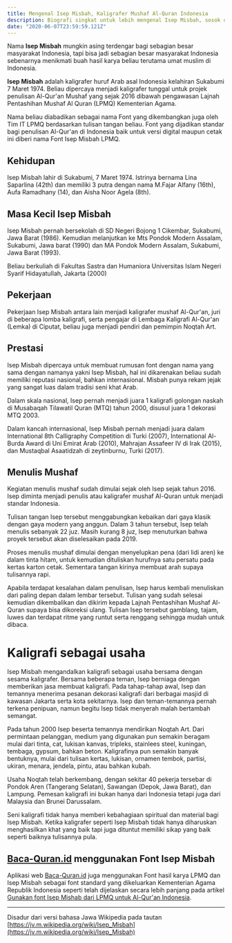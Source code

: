 ```yaml
---
title: Mengenal Isep Misbah, Kaligrafer Mushaf Al-Quran Indonesia
description: Biografi singkat untuk lebih mengenal Isep Misbah, sosok dibalik Font standard yang diterbitkan oleh Kementerian Agama Republik Indonesia
date: "2020-06-07T23:59:59.121Z"
---
```


Nama **Isep Misbah** mungkin asing terdengar bagi sebagian besar masyarakat Indonesia, 
tapi bisa jadi sebagian besar masyarakat Indonesia sebenarnya menikmati buah hasil karya beliau terutama umat muslim di Indonesia.

**Isep Misbah** adalah kaligrafer huruf Arab asal Indonesia kelahiran Sukabumi 7 Maret 1974. 
Beliau dipercaya menjadi kaligrafer tunggal untuk projek penulisan Al-Qur'an Mushaf yang sejak 2016 dibawah pengawasan Lajnah Pentashihan Mushaf Al Quran (LPMQ) Kementerian Agama.

Nama beliau diabadikan sebagai nama Font yang dikembangkan juga oleh Tim IT LPMQ berdasarkan tulisan tangan beliau.
Font yang dijadikan standar bagi penulisan Al-Qur'an di Indonesia baik untuk versi digital maupun cetak ini diberi nama Font Isep Misbah LPMQ.

## Kehidupan

Isep Misbah lahir di Sukabumi, 7 Maret 1974. 
Istrinya bernama Lina Saparlina (42th) dan memiliki 3 putra dengan nama M.Fajar Alfany (16th), Aufa Ramadhany (14), dan Aisha Noor Agela (8th).

## Masa Kecil Isep Misbah

Isep Misbah pernah bersekolah di SD Negeri Bojong 1 Cikembar, Sukabumi, Jawa Barat (1986).
Kemudian melanjutkan ke Mts Pondok Modern Assalam, Sukabumi, Jawa barat (1990) dan MA Pondok Modern Assalam, Sukabumi, Jawa Barat (1993).

Beliau berkuliah di Fakultas Sastra dan Humaniora Universitas Islam Negeri Syarif Hidayatullah, Jakarta (2000)

## Pekerjaan 

Pekerjaan Isep Misbah antara lain menjadi kaligrafer mushaf Al-Qur'an, juri di beberapa lomba kaligrafi, serta pengajar di Lembaga Kaligrafi Al-Qur'an (Lemka) di Ciputat, beliau juga menjadi pendiri dan pemimpin Noqtah Art.  

## Prestasi

Isep Misbah dipercaya untuk membuat rumusan font dengan nama yang sama dengan namanya yakni Isep Misbah, 
hal ini dikarenakan beliau sudah memiliki reputasi nasional, bahkan internasional. 
Misbah punya rekam jejak yang sangat luas dalam tradisi seni khat Arab.

Dalam skala nasional, Isep pernah menjadi juara 1 kaligrafi golongan naskah di Musabaqah Tilawatil Quran (MTQ) tahun 2000, disusul juara 1 dekorasi MTQ 2003. 

Dalam kancah internasional, Isep Misbah pernah menjadi juara dalam International 8th Calligraphy Competition di Turki (2007), International Al-Burda Award di Uni Emirat Arab (2010), Mahrajan Assafeer IV di Irak (2015), dan Mustaqbal Asaatidzah di zeytinburnu, Turki (2017).

## Menulis Mushaf

Kegiatan menulis mushaf sudah dimulai sejak oleh Isep sejak tahun 2016. 
Isep diminta menjadi penulis atau kaligrafer mushaf Al-Quran untuk menjadi standar Indonesia. 

Tulisan tangan Isep tersebut menggabungkan kebaikan dari gaya klasik dengan gaya modern yang anggun. 
Dalam 3 tahun tersebut, Isep telah menulis sebanyak 22 juz. 
Masih kurang 8 juz, Isep menuturkan bahwa proyek tersebut akan diselesaikan pada 2019. 

Proses menulis mushaf dimulai dengan menyelupkan pena (dari lidi aren) ke dalam tinta hitam, untuk kemudian dituliskan hurufnya satu persatu pada kertas karton cetak. 
Sementara tangan kirinya membuat arah supaya tulisannya rapi. 

Apabila terdapat kesalahan dalam penulisan, Isep harus kembali menuliskan dari paling depan dalam lembar tersebut.
Tulisan yang sudah selesai kemudian dikembalikan dan dikirim kepada Lajnah Pentashihan Mushaf Al-Quran supaya bisa dikoreksi ulang. 
Tulisan Isep tersebut gamblang, tajam, luwes dan terdapat ritme yang runtut serta renggang sehingga mudah untuk dibaca.

# Kaligrafi sebagai usaha

Isep Misbah mengandalkan kaligrafi sebagai usaha bersama dengan sesama kaligrafer. 
Bersama beberapa teman, Isep berniaga dengan memberikan jasa membuat kaligrafi.
Pada tahap-tahap awal, Isep dan temannya menerima pesanan dekorasi kaligrafi dari berbagai masjid di kawasan Jakarta serta kota sekitarnya.
Isep dan teman-temannya pernah terkena penipuan, namun begitu Isep tidak menyerah malah bertambah semangat.

Pada tahun 2000 Isep beserta temannya mendirikan Noqtah Art.
Dari permintaan pelanggan, medium yang digunakan pun semakin beragam mulai dari tinta, cat, lukisan kanvas, tripleks, stainlees steel, kuningan, tembaga, gypsum, bahkan beton. 
Kaligrafinya pun semakin banyak bentuknya, mulai dari tulisan kertas, lukisan, ornamen tembok, partisi, ukiran, menara, jendela, pintu, atau bahkan kubah.

Usaha Noqtah telah berkembang, dengan sekitar 40 pekerja tersebar di Pondok Aren (Tangerang Selatan), Sawangan (Depok, Jawa Barat), dan Lampung. 
Pemesan kaligrafi ini bukan hanya dari Indonesia tetapi juga dari Malaysia dan Brunei Darussalam.

Seni kaligrafi tidak hanya memberi kebahagiaan spiritual dan material bagi Isep Misbah. 
Ketika kaligrafer seperti Isep Misbah tidak hanya diharuskan menghasilkan khat yang baik tapi juga dituntut memiliki sikap yang baik seperti baiknya tulisannya pula.

## [Baca-Quran.id](https://www.baca-quran.id/) menggunakan Font Isep Misbah

Aplikasi web [Baca-Quran.id](https://www.baca-quran.id/tulisan/2020-06-06-mengenai-baca-quran/) juga menggunakan Font hasil karya LPMQ dan Isep Misbah sebagai font standard yang dikeluarkan Kementerian Agama Republik Indonesia 
seperti telah dijelaskan secara lebih panjang pada artikel [Gunakan font Isep Mishab dari LPMQ untuk Al-Qur'an Indonesia](https://www.baca-quran.id/tulisan/2020-06-06-gunakan-font-isep-misbah-dari-lpmq/).

---

Disadur dari versi bahasa Jawa Wikipedia pada tautan [https://jv.m.wikipedia.org/wiki/Isep_Misbah](https://jv.m.wikipedia.org/wiki/Isep_Misbah)

